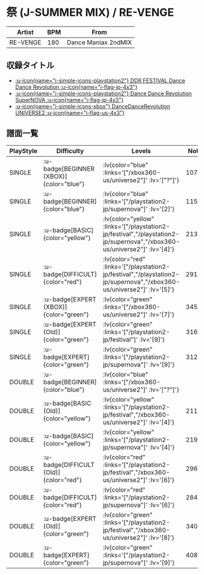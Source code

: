 # 祭 (J-SUMMER MIX) / RE-VENGE

|Artist|BPM|From|
|------|---|----|
|RE-VENGE|180|Dance Maniax 2ndMIX|

## 収録タイトル

- [ :u-icon{name="i-simple-icons-playstation2"} DDR FESTIVAL Dance Dance Revolution :u-icon{name="i-flag-jp-4x3"} ](/playstation2-jp/festival)
- [ :u-icon{name="i-simple-icons-playstation2"} Dance Dance Revolution SuperNOVA :u-icon{name="i-flag-jp-4x3"} ](/playstation2-jp/supernova)
- [ :u-icon{name="i-simple-icons-xbox"} DanceDanceRevolution UNIVERSE2 :u-icon{name="i-flag-us-4x3"} ](/xbox360-us/universe2)

## 譜面一覧

|PlayStyle|Difficulty|Levels|Notes|Movie|
|---------|----------|------|-----|-----|
|SINGLE| :u-badge[BEGINNER (XBOX)]{color="blue"} | :lv{color="blue" :links='["/xbox360-us/universe2"]' :lv='["?"]'} |107/0||
|SINGLE| :u-badge[BEGINNER]{color="blue"} | :lv{color="blue" :links='["/playstation2-jp/supernova"]' :lv='[2]'} |115/0||
|SINGLE| :u-badge[BASIC]{color="yellow"} | :lv{color="yellow" :links='["/playstation2-jp/festival","/playstation2-jp/supernova","/xbox360-us/universe2"]' :lv='[4]'} |213/24||
|SINGLE| :u-badge[DIFFICULT]{color="red"} | :lv{color="red" :links='["/playstation2-jp/festival","/playstation2-jp/supernova","/xbox360-us/universe2"]' :lv='[5]'} |291/16||
|SINGLE| :u-badge[EXPERT (XBOX)]{color="green"} | :lv{color="green" :links='["/xbox360-us/universe2"]' :lv='[7]'} |345/39||
|SINGLE| :u-badge[EXPERT (Old)]{color="green"} | :lv{color="green" :links='["/playstation2-jp/festival"]' :lv='[9]'} |316/20||
|SINGLE| :u-badge[EXPERT]{color="green"} | :lv{color="green" :links='["/playstation2-jp/supernova"]' :lv='[9]'} |312/21||
|DOUBLE| :u-badge[BEGINNER]{color="blue"} | :lv{color="blue" :links='["/xbox360-us/universe2"]' :lv='["?"]'} |||
|DOUBLE| :u-badge[BASIC (Old)]{color="yellow"} | :lv{color="yellow" :links='["/playstation2-jp/festival","/xbox360-us/universe2"]' :lv='[4]'} |211/25||
|DOUBLE| :u-badge[BASIC]{color="yellow"} | :lv{color="yellow" :links='["/playstation2-jp/supernova"]' :lv='[4]'} |219/2||
|DOUBLE| :u-badge[DIFFICULT (Old)]{color="red"} | :lv{color="red" :links='["/playstation2-jp/festival","/xbox360-us/universe2"]' :lv='[6]'} |296/17||
|DOUBLE| :u-badge[DIFFICULT]{color="red"} | :lv{color="red" :links='["/playstation2-jp/supernova"]' :lv='[6]'} |284/23||
|DOUBLE| :u-badge[EXPERT (Old)]{color="green"} | :lv{color="green" :links='["/playstation2-jp/festival","/xbox360-us/universe2"]' :lv='[8]'} |340/41||
|DOUBLE| :u-badge[EXPERT]{color="green"} | :lv{color="green" :links='["/playstation2-jp/supernova"]' :lv='[9]'} |408/3||
